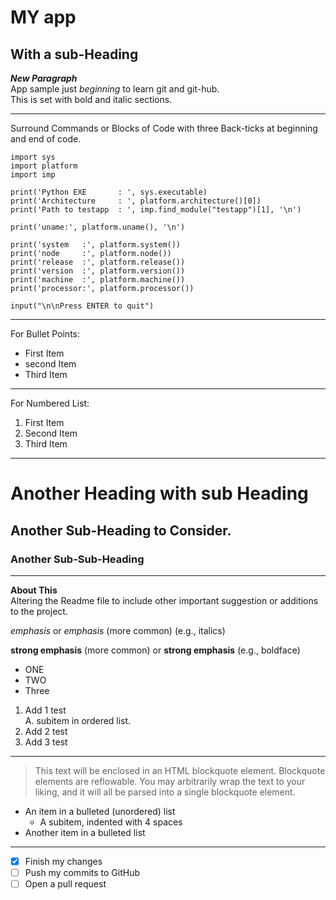 # MY app

With a sub-Heading
---

***New Paragraph***  
App sample just *beginning* to learn git and git-hub.  
This is set with bold and italic sections.

---

Surround Commands or Blocks of Code with three Back-ticks at beginning and end of code.

```
import sys
import platform
import imp

print('Python EXE       : ', sys.executable)
print('Architecture     : ', platform.architecture()[0])
print('Path to testapp  : ', imp.find_module("testapp")[1], '\n')

print('uname:', platform.uname(), '\n')

print('system   :', platform.system())
print('node     :', platform.node())
print('release  :', platform.release())
print('version  :', platform.version())
print('machine  :', platform.machine())
print('processor:', platform.processor())

input("\n\nPress ENTER to quit")
```

---

For Bullet Points:

* First Item
* second Item
* Third Item

---

For Numbered List:

1. First Item
2. Second Item
3. Third Item

---

# Another Heading with sub Heading

Another Sub-Heading to Consider.
---

### Another Sub-Sub-Heading
---

**About This**  
Altering the Readme file to include other important suggestion or additions  
to the project.

*emphasis* or _emphasis_ (more common)  (e.g., italics)  

**strong emphasis** (more common) or __strong emphasis__ (e.g., boldface)

* ONE
* TWO
* Three


1. Add 1 test  
    A. subitem in ordered list.
2. Add 2 test
3. Add 3 test
---

<blockquote><p>This text will be enclosed in an HTML blockquote element. Blockquote
elements are reflowable. You may arbitrarily wrap the text to your liking, and it will all
be parsed into a single blockquote element.</p></blockquote>

* An item in a bulleted (unordered) list
    * A subitem, indented with 4 spaces
* Another item in a bulleted list
---

- [x] Finish my changes
- [ ] Push my commits to GitHub
- [ ] Open a pull request
